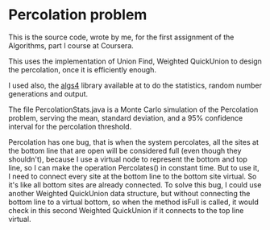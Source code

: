 # Percolation problem

This is the source code, wrote by me, for the first assignment of the Algorithms, part I course at Coursera.

This uses the implementation of Union Find, Weighted QuickUnion to design the percolation, once it is efficiently enough. 

I used also, the [algs4](https://algs4.cs.princeton.edu/home/) library available at to do the statistics, random number generations and output. 

The file PercolationStats.java is a Monte Carlo simulation of the Percolation problem, serving the mean, standard deviation, and a 95% confidence interval for the percolation threshold.

Percolation has one bug, that is when the system percolates, all the sites at the bottom line that are open will be considered full (even though they shouldn't), because I use a virtual node to represent the bottom and top line, so I can make the operation Percolates() in constant time. But to use it, I need to connect every site at the bottom line to the bottom site virtual. So it's like all bottom sites are already connected. To solve this bug, I could use another Weighted QuickUnion data structure, but without connecting the bottom line to a virtual bottom, so when the method isFull is called, it would check in this second Weighted QuickUnion if it connects to the top line virtual.